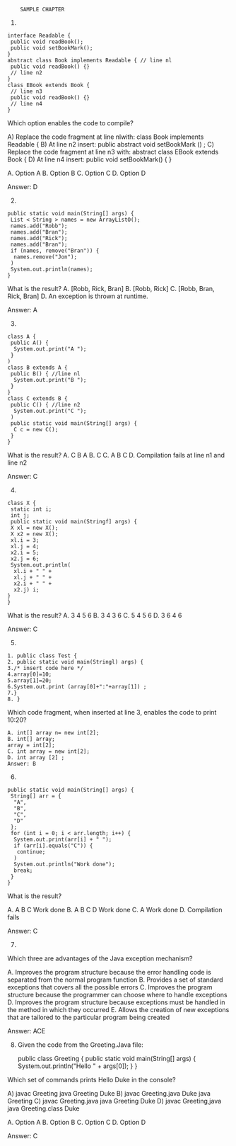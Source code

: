 
		SAMPLE CHAPTER
 
1.

	interface Readable {
	 public void readBook();
	 public void setBookMark();
	}
	abstract class Book implements Readable { // line nl
	 public void readBook() {}
	 // line n2
	}
	class EBook extends Book {
	 // line n3
	 public void readBook() {}
	 // line n4
	}
 
Which option enables the code to compile? 

A) Replace the code fragment at line nlwith:
class Book implements Readable {
B) At line n2 insert:
public abstract void setBookMark () ;
C) Replace the code fragment at line n3 with:
abstract class EBook extends Book {
D) At line n4 insert:
public void setBookMark() { }

A. Option A
B. Option B
C. Option C
D. Option D
 
Answer: D 

2.
	
	public static void main(String[] args) {
	 List < String > names = new ArrayListO();
	 names.add("Robb");
	 names.add("Bran");
	 names.add("Rick");
	 names.add("Bran");
	 if (names, remove("Bran")) {
	  names.remove("Jon");
	 )
	 System.out.println(names);
	}
	
What is the result?
A. [Robb, Rick, Bran]
B. [Robb, Rick]
C. [Robb, Bran, Rick, Bran]
D. An exception is thrown at runtime.
 
Answer: A 
 
3.
	
	class A {
	 public A() {
	  System.out.print("A ");
	 }
	)
	class B extends A {
	 public B() { //line nl
	  System.out.print("B ");
	 }
	}
	class C extends B {
	 public C() { //line n2
	  System.out.print("C ");
	 )
	 public static void main(String[] args) {
	  C c = new C();
	 }
	}
 
What is the result?
A. C B A
B. C
C. A B C
D. Compilation fails at line n1 and line n2

Answer: C 


4.
	
	class X {
	 static int i;
	 int j;
	 public static void main(Stringf] args) {
	 X xl = new X();
	 X x2 = new X();
	 xl.i = 3;
	 xl.j = 4;
	 x2.i = 5;
	 x2.j = 6;
	 System.out.println(
	  xl.i + " " +
	  xl.j + " " +
	  x2.i + " " +
	  x2.j) i;
	}
	}

What is the result?
A. 3 4 5 6
B. 3 4 3 6
C. 5 4 5 6
D. 3 6 4 6
 
Answer: C
 
5.
	
	1. public class Test {
	2. public static void main(Stringl) args) {
	3./* insert code here */
	4.array[0]=10;
	5.array[1]=20;
	6.System.out.print (array[0]+":"+array[1]) ;
	7.}
	8. }
 
 
Which code fragment, when inserted at line 3, enables the code to print 10:20?
 
	A. int[] array n= new int[2];
	B. int[] array;
	array = int[2];
	C. int array = new int[2];
	D. int array [2] ;
	Answer: B

6.
		
	public static void main(String[] args) {
	 String[] arr = {
	  "A",
	  "B",
	  "C",
	  "D"
	 };
	 for (int i = 0; i < arr.length; i++) {
	  System.out.print(arr[i] + " ");
	  if (arr[i].equals("C")) {
	   continue;
	  )
	  System.out.println("Work done");
	  break;
	 }
	}


What is the result?
 
A. A B C Work done
B. A B C D Work done
C. A Work done
D. Compilation fails
 
Answer: C


7.
Which three are advantages of the Java exception mechanism?
 
A. Improves the program structure because the error handling code is separated from the normal
program function
B. Provides a set of standard exceptions that covers all the possible errors
C. Improves the program structure because the programmer can choose where to handle exceptions
D. Improves the program structure because exceptions must be handled in the method in which they
occurred
E. Allows the creation of new exceptions that are tailored to the particular program being created
 
Answer: ACE


8. Given the code from the Greeting.Java file: 

	public class Greeting {
	 public static void main(String[] args) {
	  System.out.println("Hello " + args[0]);
	 }
	}
		
Which set of commands prints Hello Duke in the console?
 
A) javac Greeting
java Greeting Duke
B) javac Greeting.java Duke
java Greeting
C) javac Greeting.java
java Greeting Duke
D) javac Greeting,java
java Greeting.class Duke
 
 

A. Option A
B. Option B
C. Option C
D. Option D
 
Answer: C

